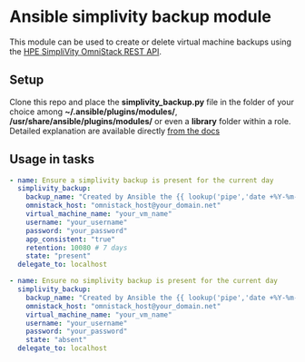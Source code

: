 Ansible simplivity backup module
================================

This module can be used to create or delete virtual machine backups using the [HPE SimpliVity OmniStack REST API](https://developer.hpe.com/api/simplivity/).

Setup
-----

Clone this repo and place the **simplivity_backup.py** file in the folder of your choice among **~/.ansible/plugins/modules/**, **/usr/share/ansible/plugins/modules/** or even a **library** folder within a role. Detailed explanation are available directly [from the docs](https://docs.ansible.com/ansible/latest/dev_guide/developing_locally.html#adding-a-module-locally)

Usage in tasks
--------------

```yml
- name: Ensure a simplivity backup is present for the current day
  simplivity_backup:
    backup_name: "Created by Ansible the {{ lookup('pipe','date +%Y-%m-%d') }}"
    omnistack_host: "omnistack_host@your_domain.net"
    virtual_machine_name: "your_vm_name"
    username: "your_username"
    password: "your_password"
    app_consistent: "true"
    retention: 10080 # 7 days
    state: "present"
  delegate_to: localhost
```

```yml
- name: Ensure no simplivity backup is present for the current day
  simplivity_backup:
    backup_name: "Created by Ansible the {{ lookup('pipe','date +%Y-%m-%d') }}"
    omnistack_host: "omnistack_host@your_domain.net"
    virtual_machine_name: "your_vm_name"
    username: "your_username"
    password: "your_password"
    state: "absent"
  delegate_to: localhost
```
